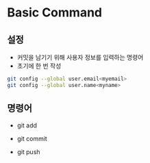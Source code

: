 # Basic Command

## 설정

- 커밋을 남기기 위해 사용자 정보를 입력하는 명령어
- 초기에 한 번 작성

```bash
git config --global user.email<myemail>
git config --global user.name<myname>
```

## 명령어

- git add

- git commit

- git push

